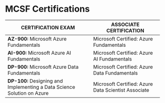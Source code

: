 # MCSF Certifications

| CERTIFICATION EXAM     | ASSOCIATE CERTIFICATION |
| ----------- | ----------- |
| **AZ-900:** Microsoft Azure Fundamentals | Microsoft Certified: Azure Fundamentals |
| **AI-900:** Microsoft Azure AI Fundamentals  | Microsoft Certified: Azure AI Fundamentals        |
| **DP-900:** Microsoft Azure Data Fundamentals  | Microsoft Certified: Azure Data Fundamentals        |
| **DP-100:** Designing and Implementing a Data Science Solution on Azure      | Microsoft Certified: Azure Data Scientist Associate       |

